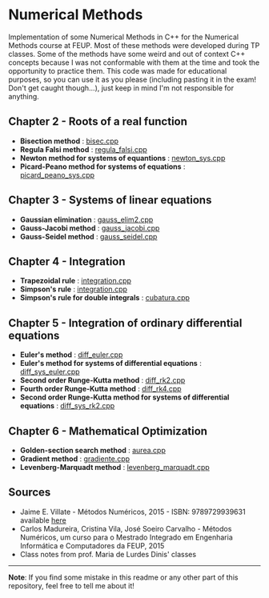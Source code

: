 # Numerical Methods
Implementation of some Numerical Methods in C++ for the Numerical Methods course at FEUP.
Most of these methods were developed during TP classes. Some of the methods have some weird and out of context C++ concepts because I was not conformable with them at the time and took the opportunity to practice them. 
This code was made for educational purposes, so you can use it as you please (including pasting it in the exam! Don't get caught though...), just keep in mind I'm not responsible for anything.   


## Chapter 2 - Roots of a real function
  * **Bisection method** : [bisec.cpp](https://github.com/leonardofmoura/FEUP-MNUM/blob/master/Chapter%202/bisec.cpp)
  * **Regula Falsi method** :  [regula_falsi.cpp](https://github.com/leonardofmoura/FEUP-MNUM/blob/master/Chapter%202/regula_falsi.cpp)
  * **Newton method for systems of equantions** : [newton_sys.cpp](https://github.com/leonardofmoura/FEUP-MNUM/blob/master/Chapter%202/newton_sys.cpp)
  * **Picard-Peano method for systems of equations** : [picard_peano_sys.cpp](https://github.com/leonardofmoura/FEUP-MNUM/blob/master/Chapter%202/picard_peanao_sys.cpp) 

## Chapter 3 - Systems of linear equations
  * **Gaussian elimination** : [gauss_elim2.cpp](https://github.com/leonardofmoura/FEUP-MNUM/blob/master/Chapter%203/gauss_elim2.cpp)
  * **Gauss-Jacobi method** : [gauss_jacobi.cpp](https://github.com/leonardofmoura/FEUP-MNUM/blob/master/Chapter%203/gauss_jacobi.cpp)
  * **Gauss-Seidel method** : [gauss_seidel.cpp](https://github.com/leonardofmoura/FEUP-MNUM/blob/master/Chapter%203/gauss_seidel.cpp)


## Chapter 4 - Integration
  * **Trapezoidal rule** : [integration.cpp](https://github.com/leonardofmoura/FEUP-MNUM/blob/master/Chapter%204/integration.cpp)
  * **Simpson's rule** : [integration.cpp](https://github.com/leonardofmoura/FEUP-MNUM/blob/master/Chapter%204/integration.cpp)
  * **Simpson's rule for double integrals** : [cubatura.cpp](https://github.com/leonardofmoura/FEUP-MNUM/blob/master/Chapter%204/cubatura.cpp)


## Chapter 5 - Integration of ordinary differential equations
  * **Euler's method** : [diff_euler.cpp](https://github.com/leonardofmoura/FEUP-MNUM/blob/master/Chapter%205/diff_euler.cpp)
  * **Euler's method for systems of differential equations** : [diff_sys_euler.cpp](https://github.com/leonardofmoura/FEUP-MNUM/blob/master/Chapter%205/diff_sys_euler.cpp)
  * **Second order Runge-Kutta method** : [diff_rk2.cpp](https://github.com/leonardofmoura/FEUP-MNUM/blob/master/Chapter%205/diff_rk2.cpp)
  * **Fourth order Runge-Kutta method** : [diff_rk4.cpp](https://github.com/leonardofmoura/FEUP-MNUM/blob/master/Chapter%205/diff_rk4.cpp)
  * **Second order Runge-Kutta method for systems of differential equations** : [diff_sys_rk2.cpp](https://github.com/leonardofmoura/FEUP-MNUM/blob/master/Chapter%205/diff_sys_rk2.cpp)


## Chapter 6 - Mathematical Optimization
  * **Golden-section search method** : [aurea.cpp](https://github.com/leonardofmoura/FEUP-MNUM/blob/master/Chapter%206/aurea.cpp) 
  * **Gradient method** : [gradiente.cpp](https://github.com/leonardofmoura/FEUP-MNUM/blob/master/Chapter%206/gradiente.cpp) 
  * **Levenberg-Marquadt method** : [levenberg_marquadt.cpp](https://github.com/leonardofmoura/FEUP-MNUM/blob/master/Chapter%206/levenberg_marquadt.cpp)


## Sources 
  * Jaime E. Villate - Métodos Numéricos, 2015 - ISBN: 9789729939631 available [here](https://def.fe.up.pt/numericos/index.html) 
  * Carlos Madureira, Cristina Vila, José Soeiro Carvalho - Métodos Numéricos, um curso para o Mestrado  Integrado em Engenharia Informática e Computadores da FEUP, 2015
  * Class notes from prof. Maria de Lurdes Dinis' classes  

---

**Note**: If you find some mistake in this readme or any other part of this repository, feel free to tell me about it!
